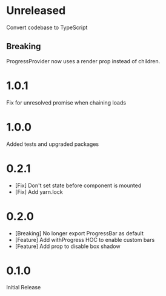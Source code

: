 # Unreleased

Convert codebase to TypeScript

## Breaking

ProgressProvider now uses a render prop instead of children.

# 1.0.1

Fix for unresolved promise when chaining loads

# 1.0.0

Added tests and upgraded packages

# 0.2.1

- [Fix] Don't set state before component is mounted
- [Fix] Add yarn.lock

# 0.2.0

- [Breaking] No longer export ProgressBar as default
- [Feature] Add withProgress HOC to enable custom bars
- [Feature] Add prop to disable box shadow

# 0.1.0

Initial Release
